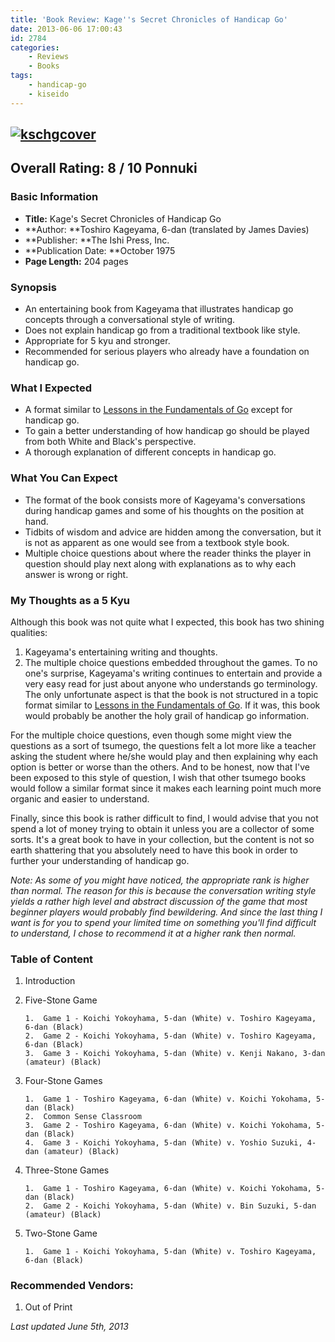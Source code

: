 ```yaml
---
title: 'Book Review: Kage''s Secret Chronicles of Handicap Go'
date: 2013-06-06 17:00:43
id: 2784
categories:
	- Reviews
	- Books
tags:
	- handicap-go
	- kiseido
---
```


## [![kschgcover](http://www.bengozen.com/wp-content/uploads/2013/05/kschgcover.jpg)](http://www.bengozen.com/wp-content/uploads/2013/05/kschgcover.jpg)

## Overall Rating: 8 / 10 Ponnuki

### Basic Information

*   **Title:** Kage's Secret Chronicles of Handicap Go
*   **Author: **Toshiro Kageyama, 6-dan (translated by James Davies)
*   **Publisher: **The Ishi Press, Inc.
*   **Publication Date: **October 1975
*   **Page Length:** 204 pages

### Synopsis

*   An entertaining book from Kageyama that illustrates handicap go concepts through a conversational style of writing.
*   Does not explain handicap go from a traditional textbook like style.
*   Appropriate for 5 kyu and stronger.
*   Recommended for serious players who already have a foundation on handicap go.
<!--more-->

### What I Expected

*   <span style="line-height: 13px;">A format similar to [Lessons in the Fundamentals of Go](http://www.bengozen.com/book-review-lessons-in-the-fundamentals-of-go/ "Book Review: Lessons in the Fundamentals of Go") except for handicap go.</span>
*   To gain a better understanding of how handicap go should be played from both White and Black's perspective.
*   A thorough explanation of different concepts in handicap go.

### What You Can Expect

*   The format of the book consists more of Kageyama's conversations during handicap games and some of his thoughts on the position at hand.
*   Tidbits of wisdom and advice are hidden among the conversation, but it is not as apparent as one would see from a textbook style book.
*   Multiple choice questions about where the reader thinks the player in question should play next along with explanations as to why each answer is wrong or right.

### My Thoughts as a 5 Kyu

Although this book was not quite what I expected, this book has two shining qualities:

1.  <span style="line-height: 13px;">Kageyama's entertaining writing and thoughts.</span>
2.  The multiple choice questions embedded throughout the games.
To no one's surprise, Kageyama's writing continues to entertain and provide a very easy read for just about anyone who understands go terminology. The only unfortunate aspect is that the book is not structured in a topic format similar to [Lessons in the Fundamentals of Go](http://www.bengozen.com/book-review-lessons-in-the-fundamentals-of-go/ "Book Review: Lessons in the Fundamentals of Go"). If it was, this book would probably be another the holy grail of handicap go information.

For the multiple choice questions, even though some might view the questions as a sort of tsumego, the questions felt a lot more like a teacher asking the student where he/she would play and then explaining why each option is better or worse than the others. And to be honest, now that I've been exposed to this style of question, I wish that other tsumego books would follow a similar format since it makes each learning point much more organic and easier to understand.

Finally, since this book is rather difficult to find, I would advise that you not spend a lot of money trying to obtain it unless you are a collector of some sorts. It's a great book to have in your collection, but the content is not so earth shattering that you absolutely need to have this book in order to further your understanding of handicap go.

_Note: As some of you might have noticed, the appropriate rank is higher than normal. The reason for this is because the conversation writing style yields a rather high level and abstract discussion of the game that most beginner players would probably find bewildering. And since the last thing I want is for you to spend your limited time on something you'll find difficult to understand, I chose to recommend it at a higher rank then normal._

### Table of Content

1.  Introduction
2.  Five-Stone Game

		1.  Game 1 - Koichi Yokoyhama, 5-dan (White) v. Toshiro Kageyama, 6-dan (Black)
		2.  Game 2 - Koichi Yokoyhama, 5-dan (White) v. Toshiro Kageyama, 6-dan (Black)
		3.  Game 3 - Koichi Yokoyhama, 5-dan (White) v. Kenji Nakano, 3-dan (amateur) (Black)

3.  Four-Stone Games

		1.  Game 1 - Toshiro Kageyama, 6-dan (White) v. Koichi Yokohama, 5-dan (Black)
		2.  Common Sense Classroom
		3.  Game 2 - Toshiro Kageyama, 6-dan (White) v. Koichi Yokohama, 5-dan (Black)
		4.  Game 3 - Koichi Yokoyhama, 5-dan (White) v. Yoshio Suzuki, 4-dan (amateur) (Black)

4.  Three-Stone Games

		1.  Game 1 - Toshiro Kageyama, 6-dan (White) v. Koichi Yokohama, 5-dan (Black)
		2.  Game 2 - Koichi Yokoyhama, 5-dan (White) v. Bin Suzuki, 5-dan (amateur) (Black)

5.  Two-Stone Game

		1.  Game 1 - Koichi Yokoyhama, 5-dan (White) v. Toshiro Kageyama, 6-dan (Black)

### Recommended Vendors:

1.  Out of Print

_Last updated June 5th, 2013_